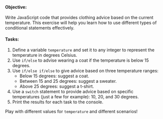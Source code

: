 <p><strong>Objective:</strong> <br><br>Write JavaScript code that provides clothing advice based on the current temperature. This exercise will help you learn how to use different types of conditional statements effectively.</p>
<h4>Tasks:</h4>
<ol>
<li>Define a variable&nbsp;<code>temperature</code> and set it to any integer to represent the temperature in degrees Celsius.</li>
<li>Use <code>if/else</code> to advise wearing a coat if the temperature is below 15 degrees.</li>
<li>Use <code>if/else if/else</code> to give advice based on three temperature ranges:
<ul>
<li>Below 15 degrees: suggest a coat.</li>
<li>Between 15 and 25 degrees: suggest a sweater.</li>
<li>Above 25 degrees: suggest a t-shirt.</li>
</ul>
</li>
<li>Use a <code>switch</code> statement to provide advice based on specific temperatures (just a few for example): 10, 20, and 30 degrees.</li>
<li>Print the results for each task to the console.</li>
</ol>
<p>Play with different values for <code>temperature</code> and different scenarios!</p>